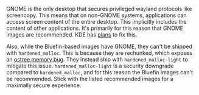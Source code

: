 GNOME is the only desktop that secures privileged wayland protocols like screencopy. This means that on non-GNOME systems, applications can access screen content of the entire desktop. This implicitly includes the content of other applications. It's primarily for this reason that GNOME images are recommended. KDE has [plans](https://invent.kde.org/plasma/xdg-desktop-portal-kde/-/issues/7) to fix this. 

Also, while the Bluefin-based images have GNOME, they can't be shipped with `hardened_malloc`. This is because they are rechunked, which exposes an [ostree memory bug](https://github.com/ostreedev/ostree/issues/3303). They instead ship with `hardened_malloc-light` to mitigate this issue. `hardened_malloc-light` is a security downgrade compared to `hardened_malloc`, and for this reason the Bluefin images can't be recommended. Stick with the listed recommended images for a maximally secure experience.
